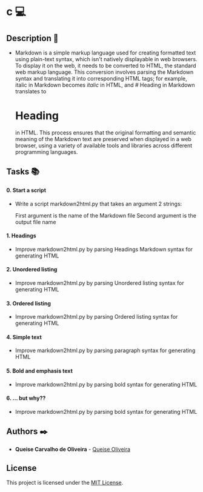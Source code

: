 # c :computer:

## **Description** :speech_balloon:

* Markdown is a simple markup language used for creating formatted text using plain-text syntax, which isn't natively displayable in web browsers. To display it on the web, it needs to be converted to HTML, the standard web markup language. This conversion involves parsing the Markdown syntax and translating it into corresponding HTML tags; for example, italic in Markdown becomes <em>italic</em> in HTML, and # Heading in Markdown translates to <h1>Heading</h1> in HTML. This process ensures that the original formatting and semantic meaning of the Markdown text are preserved when displayed in a web browser, using a variety of available tools and libraries across different programming languages.

## **Tasks** :books:

#### **0. Start a script**

* Write a script markdown2html.py that takes an argument 2 strings:

    First argument is the name of the Markdown file
    Second argument is the output file name

#### **1. Headings**

* Improve markdown2html.py by parsing Headings Markdown syntax for generating HTML

#### **2. Unordered listing**

* Improve markdown2html.py by parsing Unordered listing syntax for generating HTML

#### **3. Ordered listing**

* Improve markdown2html.py by parsing Ordered listing syntax for generating HTML

#### **4. Simple text**

* Improve markdown2html.py by parsing paragraph syntax for generating HTML

#### **5. Bold and emphasis text**

* Improve markdown2html.py by parsing bold syntax for generating HTML

#### **6. ... but why??**

* Improve markdown2html.py by parsing bold syntax for generating HTML


## **Authors** :black_nib:

* **Queise Carvalho de Oliveira** - [Queise Oliveira](https://github.com/Qcarvalhooliveira)

## License
This project is licensed under the [MIT License](LICENSE).